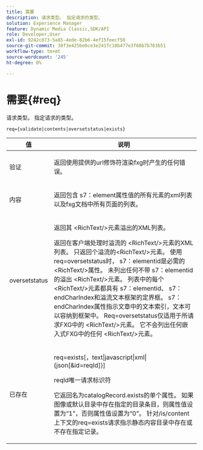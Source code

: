 ```yaml
---
title: 需要
description: 请求类型。 指定请求的类型。
solution: Experience Manager
feature: Dynamic Media Classic,SDK/API
role: Developer,User
exl-id: 9242c873-5a85-4ede-82b6-4ef15feecf50
source-git-commit: 38f3e425be0ce3e241fc18b477e3f68b7b763b51
workflow-type: tm+mt
source-wordcount: '245'
ht-degree: 0%

---
```


# 需要{#req}

请求类型。 指定请求的类型。

`req={validate|contents|oversetstatus|exists}`

<table id="table_F39239E5244746DB9F253BB0D5E85D54"> 
 <thead> 
  <tr> 
   <th colname="col1" class="entry"> 值 </th> 
   <th colname="col2" class="entry"> 说明 </th> 
  </tr> 
 </thead>
 <tbody> 
  <tr> 
   <td colname="col1"> <p> <span class="codeph">验证</span> </p> </td> 
   <td colname="col2"> <p> 返回使用提供的url修饰符渲染fxg时产生的任何错误。 </p> </td> 
  </tr> 
  <tr> 
   <td colname="col1"> <p> <span class="codeph">内容</span> </p> </td> 
   <td colname="col2"> <p> 返回包含<span class="codeph"> s7：element</span>属性值的所有元素的xml列表以及fxg文档中所有页面的列表。 </p> </td> 
  </tr> 
  <tr> 
   <td colname="col1"> <p> <span class="codeph"> oversetstatus</span> </p> </td> 
   <td colname="col2"> <p>返回其<span class="codeph"> &lt;RichText/&gt;</span>元素溢出的XML列表。 </p> <p>返回在客户端处理时溢流的<span class="+ topic/ph pr-d/codeph codeph"> &lt;RichText/&gt;</span>元素的XML列表。 只返回<span class="+ topic/ph pr-d/codeph codeph">个溢流的&lt;RichText/&gt;</span>元素。 使用<span class="+ topic/ph pr-d/codeph codeph"> req=oversetstatus</span>时，<span class="+ topic/ph pr-d/codeph codeph"> s7：elementid</span>是必需的<span class="+ topic/ph pr-d/codeph codeph"> &lt;RichText/&gt;</span>属性。 未列出任何不带<span class="+ topic/ph pr-d/codeph codeph"> s7：elementid</span>的溢出<span class="+ topic/ph pr-d/codeph codeph"> &lt;RichText/&gt;</span>元素。 列表中的每个<span class="+ topic/ph pr-d/codeph codeph"> &lt;RichText/&gt;</span>元素都具有<span class="+ topic/ph pr-d/codeph codeph"> s7：elementid</span>、<span class="+ topic/ph pr-d/codeph codeph"> s7：endCharIndex</span>和溢流文本框架的定界框。 <span class="+ topic/ph pr-d/codeph codeph"> s7：endCharIndex</span>属性指示文章中的文本索引，文本可以容纳到框架中。 <span class="+ topic/ph pr-d/codeph codeph"> Req=oversetstatus</span>仅适用于所请求FXG中的<span class="+ topic/ph pr-d/codeph codeph"> &lt;RichText/&gt;</span>元素。 它不会列出任何嵌入式FXG中的任何<span class="+ topic/ph pr-d/codeph codeph"> &lt;RichText/&gt;</span>元素。 </p> </td> 
  </tr> 
  <tr> 
   <td colname="col1"> <p> <span class="codeph">已存在</span> </p> </td> 
   <td colname="col2"> <p> <span class="codeph"> req=exists[，text|javascript|xml|{json[&amp;id=reqId]}]</span> </p> <p>reqId唯一请求标识符 </p> <p>它返回名为catalogRecord.exists的单个属性。 如果图像或默认目录中存在指定的目录条目，则属性值设置为“1”，否则属性值设置为“0”。 针对/is/content上下文的req=exists请求指示静态内容目录中存在或不存在指定记录。 </p> </td> 
  </tr> 
 </tbody> 
</table>
